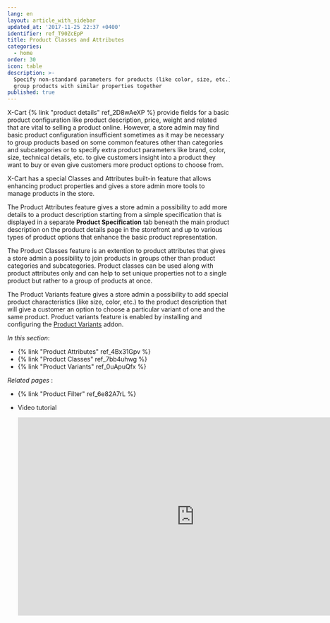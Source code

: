 ```yaml
---
lang: en
layout: article_with_sidebar
updated_at: '2017-11-25 22:37 +0400'
identifier: ref_T90ZcEpP
title: Product Classes and Attributes
categories:
  - home
order: 30
icon: table
description: >-
  Specify non-standard parameters for products (like color, size, etc.) and
  group products with similar properties together
published: true
---
```

X-Cart {% link "product details" ref_2D8wAeXP %} provide fields for a basic product configuration like product description, price, weight and related that are vital to selling a product online. However, a store admin may find basic product configuration insufficient sometimes as it may be necessary to group products based on some common features other than categories and subcategories or to specify extra product parameters like brand, color, size, technical details, etc. to give customers insight into a product they want to buy or even give customers more product options to choose from. 

X-Cart has a special Classes and Attributes built-in feature that allows enhancing product properties and gives a store admin more tools to manage products in the store. 

The Product Attributes feature gives a store admin a possibility to add more details to a product description starting from a simple specification that is displayed in a separate **Product Specification** tab beneath the main product description on the product details page in the storefront and up to various types of product options that enhance the basic product representation.

The Product Classes feature is an extention to product attributes that gives a store admin a possibility to join products in groups other than product categories and subcategories. Product classes can be used along with product attributes only and can help to set unique properties not to a single product but rather to a group of products at once.

The Product Variants feature gives a store admin a possibility to add special product characteristics (like size, color, etc.) to the product description that will give a customer an option to choose a particular variant of one and the same product. Product variants feature is enabled by installing and configuring the [Product Variants](https://market.x-cart.com/addons/product-variants.html "Product Classes and Attributes") addon.

_In this section_:
*  {% link "Product Attributes" ref_4Bx31Gpv %}
*  {% link "Product Classes" ref_7bb4uhwg %}
*  {% link "Product Variants" ref_0uApuQfx %}

_Related pages_ :  

*  {% link "Product Filter" ref_6e82A7rL %}
*  Video tutorial

   <iframe class="youtube-player" type="text/html" style="width: 800px; height: 450px" src="https://www.youtube.com/embed/WjvaZ9ExGmE" frameborder="0"></iframe>
